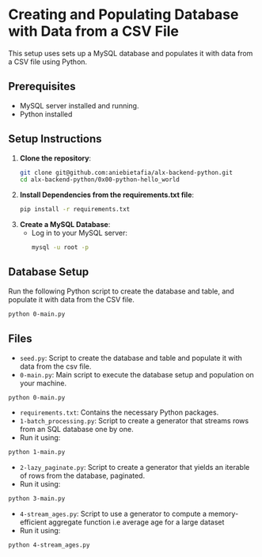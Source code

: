 # Creating and Populating Database with Data from a CSV File
This setup uses sets up a MySQL database and populates it with data from a CSV file using Python.

## Prerequisites
- MySQL server installed and running.
- Python installed

## Setup Instructions
1. **Clone the repository**:
    ```bash
    git clone git@github.com:aniebietafia/alx-backend-python.git
    cd alx-backend-python/0x00-python-hello_world
    ```
2. **Install Dependencies from the requirements.txt file**:
    ```bash
    pip install -r requirements.txt
    ```
3. **Create a MySQL Database**:
    - Log in to your MySQL server:
      ```bash
      mysql -u root -p
      ```

## Database Setup
Run the following Python script to create the database and table, and populate it with data from the CSV file.

```bash
python 0-main.py
```

## Files
- `seed.py`: Script to create the database and table and populate it with data from the csv file.
- `0-main.py`: Main script to execute the database setup and population on your machine.
```bash
python 0-main.py
```
- `requirements.txt`: Contains the necessary Python packages.
- `1-batch_processing.py`: Script to create a generator that streams rows from an SQL database one by one. 
- Run it using:
```bash
python 1-main.py
```
- `2-lazy_paginate.py`: Script to create a generator that yields an iterable of rows from the database, paginated.
- Run it using:
```bash
python 3-main.py
```
- `4-stream_ages.py`: Script to use a generator to compute a memory-efficient aggregate function i.e average age for a large dataset
- Run it using:
```bash
python 4-stream_ages.py
```
